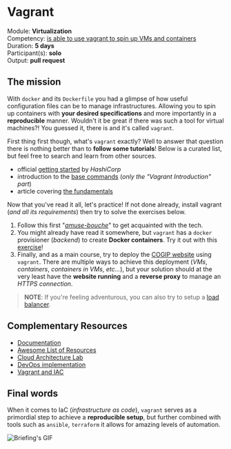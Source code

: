 # Vagrant

Module: **Virtualization** </br>
Competency: [is able to use vagrant to spin up VMs and containers](./evaluation.md) </br>
Duration: **5 days** </br>
Participant(s): **solo** </br>
Output: **pull request**

## The mission

With `docker` and its `Dockerfile` you had a glimpse of how useful configuration files can be to manage infrastructures. Allowing you to spin up containers with **your desired specifications** and more importantly in a **reproducible** manner. Wouldn't it be great if there was such a tool for virtual machines?! You guessed it, there is and it's called `vagrant`.

First thing first though, what's `vagrant` exactly? Well to answer that question there is nothing better than to **follow some tutorials**! Below is a curated list, but feel free to search and learn from other sources.

* official [getting started](https://learn.hashicorp.com/collections/vagrant/getting-started) by _HashiCorp_
* introduction to the [base commands](https://github.com/Zuehlke/vagrant-chef-exercises) (_only the "Vagrant Introduction" part_)
* article covering [the fundamentals](https://hackernoon.com/devops101-vagrant-6737c8c29904)

Now that you've read it all, let's practice! If not done already, install vagrant (_and all its requirements_) then try to solve the exercises below.

1. Follow this first "_[amuse-bouche](https://github.com/dwyl/learn-vagrant)_" to get acquainted with the tech.
2. You might already have read it somewhere, but `vagrant` has a `docker` provisioner (_backend_) to create **Docker containers**. Try it out with this [exercise](https://github.com/sighupio/interview-basic-docker-vagrant)!
3. Finally, and as a main course, try to deploy the [COGIP website](https://github.com/becodeorg/BXL-Lovelace-7.34/issues/94) using `vagrant`. There are multiple ways to achieve this deployment (_VMs_, _containers_, _containers in VMs_, _etc..._), but your solution should at the very least have the **website running** and a **reverse proxy** to manage an _HTTPS connection_.

> **NOTE**: If you're feeling adventurous, you can also try to setup a [load balancer](https://en.wikipedia.org/wiki/Load_balancing_(computing)).

## Complementary Resources

* [Documentation](https://www.vagrantup.com/docs)
* [Awesome List of Resources](https://github.com/iJackUA/awesome-vagrant)
* [Cloud Architecture Lab](https://hackmd.io/@dme26/ByFJ5w7xr)
* [DevOps implementation](https://www.rohitsalecha.com/post/practical_devops_infrastructure_as_code_vagrant_ansible_docker/)
* [Vagrant and IAC](https://hackernoon.com/devops101-itinfrastructure-54337d6a148b)

## Final words

When it comes to IaC (_infrastructure as code_), `vagrant` serves as a primordial step to achieve a **reproducible setup**, but further combined with tools such as `ansible`, `terraform` it allows for amazing levels of automation.

![Briefing's GIF](https://c.tenor.com/fQlt4OtCfXsAAAAd/i-have-the-power-power.gif)
